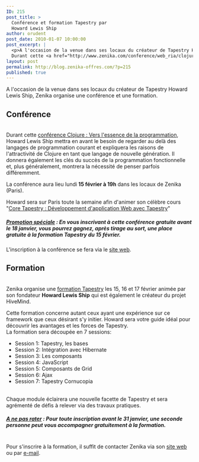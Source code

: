 ```yaml
---
ID: 215
post_title: >
  Conférence et formation Tapestry par
  Howard Lewis Ship
author: orudent
post_date: 2010-01-07 10:00:00
post_excerpt: |
  <p>A l'occasion de la venue dans ses locaux du créateur de Tapestry Howard Lewis Ship, Zenika organise une conférence et une formation.</p> <h2>Conférence</h2> <p><br />
  Durant cette <a href="http://www.zenika.com/conference/web_ria/clojure-essence-de-programmation-par-howard-lewis-ship?fg=50001">conférence Clojure&nbsp;: Vers l'essence de la programmation</a>, Howard Lewis Ship mettra en avant le besoin de regarder au delà des langages de programmation courant et expliquera les raisons de l'attractivité de Clojure en tant que langage de nouvelle génération. Il donnera également les clés du succès de la programmation fonctionnelle et, plus généralement, montrera la nécessité de penser parfois différemment.<br /></p> <p>La conférence aura lieu lundi <strong>15 février à 19h</strong> dans les locaux de Zenika (Paris).<br /></p> <p>Howard sera sur Paris toute la semaine afin d'animer son célèbre cours "<a href="http://www.zenika.com/formation_tapestry.php?fg=50001">Core Tapestry&nbsp;: Développement d'application Web avec Tapestry</a>"</p> <h5><ins>Promotion spéciale</ins>&nbsp;: En vous inscrivant à cette conférence gratuite avant le 18 janvier, vous pourrez gagnez, après tirage au sort, une place gratuite à la formation Tapestry du 15 février.</h5> <p>L'inscription à la conférence se fera via le <a href="http://www.zenika.com/conference/web_ria/clojure-essence-de-programmation-par-howard-lewis-ship?fg=50001">site web</a>.</p>
layout: post
permalink: http://blog.zenika-offres.com/?p=215
published: true
---
```

<p>A l'occasion de la venue dans ses locaux du créateur de Tapestry Howard Lewis Ship, Zenika organise une conférence et une formation.</p> <h2>Conférence</h2> <p><br />
Durant cette <a href="http://www.zenika.com/conference/web_ria/clojure-essence-de-programmation-par-howard-lewis-ship?fg=50001">conférence Clojure&nbsp;: Vers l'essence de la programmation</a>, Howard Lewis Ship mettra en avant le besoin de regarder au delà des langages de programmation courant et expliquera les raisons de l'attractivité de Clojure en tant que langage de nouvelle génération. Il donnera également les clés du succès de la programmation fonctionnelle et, plus généralement, montrera la nécessité de penser parfois différemment.<br /></p> <p>La conférence aura lieu lundi <strong>15 février à 19h</strong> dans les locaux de Zenika (Paris).<br /></p> <p>Howard sera sur Paris toute la semaine afin d'animer son célèbre cours "<a href="http://www.zenika.com/formation_tapestry.php?fg=50001">Core Tapestry&nbsp;: Développement d'application Web avec Tapestry</a>"</p> <h5><ins>Promotion spéciale</ins>&nbsp;: En vous inscrivant à cette conférence gratuite avant le 18 janvier, vous pourrez gagnez, après tirage au sort, une place gratuite à la formation Tapestry du 15 février.</h5> <p>L'inscription à la conférence se fera via le <a href="http://www.zenika.com/conference/web_ria/clojure-essence-de-programmation-par-howard-lewis-ship?fg=50001">site web</a>.</p>
<!--more-->
<h2>Formation</h2> <p><br />
Zenika organise une <a href="http://www.zenika.com/formation_tapestry.php?fg=50001">formation Tapestry</a> les 15, 16 et 17 février animée par son fondateur <strong> Howard Lewis Ship</strong> qui est également le créateur du projet HiveMind.</p> <p>Cette formation concerne autant ceux ayant une expérience sur ce framework que ceux désirant s'y initier. Howard sera votre guide idéal pour découvrir les avantages et les forces de Tapestry.<br />
La formation sera découpée en 7 sessions:</p> <ul> <li>Session 1: Tapestry, les bases</li> <li>Session 2: Intégration avec Hibernate</li> <li>Session 3: Les composants</li> <li>Session 4: JavaScript</li> <li>Session 5: Composants de Grid</li> <li>Session 6: Ajax</li> <li>Session 7: Tapestry Cornucopia</li> </ul> <p><br />
Chaque module éclairera une nouvelle facette de Tapestry et sera agrémenté de défis à relever via des travaux pratiques. <br /></p> <h5><ins>A ne pas rater</ins>&nbsp;: Pour toute inscription avant le 31 janvier,  une seconde personne peut vous accompagner gratuitement à la formation. <br /><br /></h5> <p>Pour s'inscrire à la formation, il suffit de contacter Zenika via son <a href="http://www.zenika.com/formation_tapestry.php?fg=50001">site web</a> ou par <a href="training@zenika.com">e-mail</a>.</p>